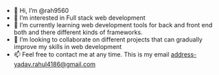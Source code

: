 - 👋 Hi, I’m @rah9560
- 👀 I’m interested in Full stack web development
- 🌱 I’m currently learning web development tools for back and front end both and there different kinds of frameworks. 
- 💞️ I’m looking to collaborate on different projects that can gradually improve my skills in web development
- 📫 Feel free to contact me at any time. This is my email address-yadav.rahul4186@gmail.com

<!---
rah9560/rah9560 is a ✨ special ✨ repository because its `README.md` (this file) appears on your GitHub profile.
You can click the Preview link to take a look at your changes.
--->
